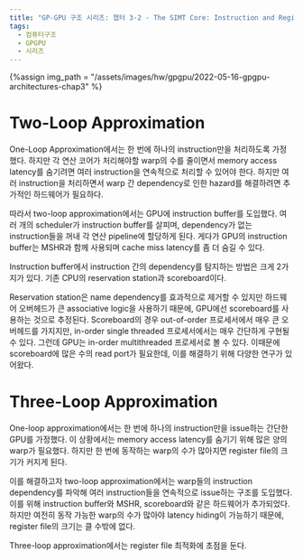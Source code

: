 ```yaml
---
title: "GP-GPU 구조 시리즈: 챕터 3-2 - The SIMT Core: Instruction and Register Data Flow"
tags:
  - 컴퓨터구조
  - GPGPU
  - 시리즈
---
```




{%assign img_path = "/assets/images/hw/gpgpu/2022-05-16-gpgpu-architectures-chap3" %}


# Two-Loop Approximation

One-Loop Approximation에서는 한 번에 하나의 instruction만을 처리하도록 가정했다.
하지만 각 연산 코어가 처리해야할 warp의 수를 줄이면서 memory access latency를 숨기려면
  여러 instruction을 연속적으로 처리할 수 있어야 한다.
하지만 여러 instruction을 처리하면서 warp 간 dependency로 인한 hazard를 해결하려면
  추가적인 하드웨어가 필요하다.

따라서 two-loop approximation에서는 GPU에 instruction buffer를 도입했다.
여러 개의 scheduler가 instruction buffer를 살피며, dependency가 없는 instruction들을 꺼내
  각 연산 pipeline에 할당하게 된다.
게다가 GPU의 instruction buffer는 MSHR과 함께 사용되며 cache miss latency를 좀 더 숨길 수 있다.

Instruction buffer에서 instruction 간의 dependency를 탐지하는 방법은 크게 2가지가 있다.
기존 CPU의 reservation station과 scoreboard이다.

Reservation station은 name dependency를 효과적으로 제거할 수 있지만
  하드웨어 오버헤드가 큰 associative logic을 사용하기 때문에,
  GPU에선 scoreboard를 사용하는 것으로 추정된다.
Scoreboard의 경우 out-of-order 프로세서에서 매우 큰 오버헤드를 가지지만,
  in-order single threaded 프로세서에서는 매우 간단하게 구현될 수 있다.
그런데 GPU는 in-order multithreaded 프로세서로 볼 수 있다.
이때문에 scoreboard에 많은 수의 read port가 필요한데, 이를 해결하기 위해 다양한 연구가 있어왔다.

# Three-Loop Approximation

One-loop approximation에서는 한 번에 하나의 instruction만을 issue하는 간단한 GPU를 가정했다.
이 상황에서는 memory access latency를 숨기기 위해 많은 양의 warp가 필요했다.
하지만 한 번에 동작하는 warp의 수가 많아지면 register file의 크기가 커지게 된다.

이를 해결하고자 two-loop approximation에서는 warp들의 instruction dependency를 파악해
  여러 instruction들을 연속적으로 issue하는 구조를 도입했다.
이를 위해 instruction buffer와 MSHR, scoreboard와 같은 하드웨어가 추가되었다.
하지만 여전히 동작 가능한 warp의 수가 많아야 latency hiding이 가능하기 때문에,
  register file의 크기는 클 수밖에 없다.

Three-loop approximation에서는 register file 최적화에 초점을 둔다.


